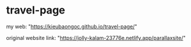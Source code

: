 # travel-page

my web: "https://kieubaongoc.github.io/travel-page/"

original website link: "https://jolly-kalam-23776e.netlify.app/parallaxsite/"
